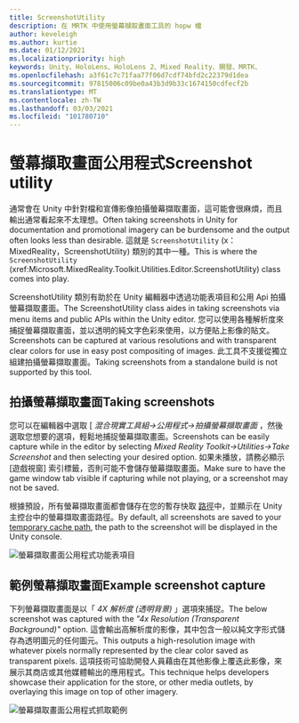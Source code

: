 ```yaml
---
title: ScreenshotUtility
description: 在 MRTK 中使用螢幕擷取畫面工具的 hopw 檔
author: keveleigh
ms.author: kurtie
ms.date: 01/12/2021
ms.localizationpriority: high
keywords: Unity、HoloLens、HoloLens 2、Mixed Reality、開發、MRTK、
ms.openlocfilehash: a3f61c7c71faa77f06d7cdf74bfd2c22379d1dea
ms.sourcegitcommit: 97815006c09be0a43b3d9b33c1674150cdfecf2b
ms.translationtype: MT
ms.contentlocale: zh-TW
ms.lasthandoff: 03/03/2021
ms.locfileid: "101780710"
---
```

# <a name="screenshot-utility"></a><span data-ttu-id="2826b-104">螢幕擷取畫面公用程式</span><span class="sxs-lookup"><span data-stu-id="2826b-104">Screenshot utility</span></span>

<span data-ttu-id="2826b-105">通常會在 Unity 中針對檔和宣傳影像拍攝螢幕擷取畫面，這可能會很麻煩，而且輸出通常看起來不太理想。</span><span class="sxs-lookup"><span data-stu-id="2826b-105">Often taking screenshots in Unity for documentation and promotional imagery can be burdensome and the output often looks less than desirable.</span></span> <span data-ttu-id="2826b-106">這就是 `ScreenshotUtility` (x： MixedReality，ScreenshotUtility) 類別的其中一種。</span><span class="sxs-lookup"><span data-stu-id="2826b-106">This is where the `ScreenshotUtility` (xref:Microsoft.MixedReality.Toolkit.Utilities.Editor.ScreenshotUtility) class comes into play.</span></span>

<span data-ttu-id="2826b-107">ScreenshotUtility 類別有助於在 Unity 編輯器中透過功能表項目和公用 Api 拍攝螢幕擷取畫面。</span><span class="sxs-lookup"><span data-stu-id="2826b-107">The ScreenshotUtility class aides in taking screenshots via menu items and public APIs within the Unity editor.</span></span> <span data-ttu-id="2826b-108">您可以使用各種解析度來捕捉螢幕擷取畫面，並以透明的純文字色彩來使用，以方便貼上影像的貼文。</span><span class="sxs-lookup"><span data-stu-id="2826b-108">Screenshots can be captured at various resolutions and with transparent clear colors for use in easy post compositing of images.</span></span> <span data-ttu-id="2826b-109">此工具不支援從獨立組建拍攝螢幕擷取畫面。</span><span class="sxs-lookup"><span data-stu-id="2826b-109">Taking screenshots from a standalone build is not supported by this tool.</span></span>

## <a name="taking-screenshots"></a><span data-ttu-id="2826b-110">拍攝螢幕擷取畫面</span><span class="sxs-lookup"><span data-stu-id="2826b-110">Taking screenshots</span></span>

<span data-ttu-id="2826b-111">您可以在編輯器中選取 [ *混合現實工具組->公用程式->拍攝螢幕擷取畫面* ，然後選取您想要的選項，輕鬆地捕捉螢幕擷取畫面。</span><span class="sxs-lookup"><span data-stu-id="2826b-111">Screenshots can be easily capture while in the editor by selecting *Mixed Reality Toolkit->Utilities->Take Screenshot* and then selecting your desired option.</span></span> <span data-ttu-id="2826b-112">如果未播放，請務必顯示 [遊戲視窗] 索引標籤，否則可能不會儲存螢幕擷取畫面。</span><span class="sxs-lookup"><span data-stu-id="2826b-112">Make sure to have the game window tab visible if capturing while not playing, or a screenshot may not be saved.</span></span>

<span data-ttu-id="2826b-113">根據預設，所有螢幕擷取畫面都會儲存在您的暫存快取 [路徑](https://docs.unity3d.com/ScriptReference/Application-temporaryCachePath.html)中，並顯示在 Unity 主控台中的螢幕擷取畫面路徑。</span><span class="sxs-lookup"><span data-stu-id="2826b-113">By default, all screenshots are saved to your [temporary cache path](https://docs.unity3d.com/ScriptReference/Application-temporaryCachePath.html), the path to the screenshot will be displayed in the Unity console.</span></span>

![螢幕擷取畫面公用程式功能表項目](../Images/ScreenshotUtility/MRTK_ScreenshotUtility_Menu_Item.png)

## <a name="example-screenshot-capture"></a><span data-ttu-id="2826b-115">範例螢幕擷取畫面</span><span class="sxs-lookup"><span data-stu-id="2826b-115">Example screenshot capture</span></span>

<span data-ttu-id="2826b-116">下列螢幕擷取畫面是以「 *4X 解析度 (透明背景)* 」選項來捕捉。</span><span class="sxs-lookup"><span data-stu-id="2826b-116">The below screenshot was captured with the *"4x Resolution (Transparent Background)"* option.</span></span> <span data-ttu-id="2826b-117">這會輸出高解析度的影像，其中包含一般以純文字形式儲存為透明圖元的任何圖元。</span><span class="sxs-lookup"><span data-stu-id="2826b-117">This outputs a high-resolution image with whatever pixels normally represented by the clear color saved as transparent pixels.</span></span> <span data-ttu-id="2826b-118">這項技術可協助開發人員藉由在其他影像上覆迭此影像，來展示其商店或其他媒體輸出的應用程式。</span><span class="sxs-lookup"><span data-stu-id="2826b-118">This technique helps developers showcase their application for the store, or other media outlets, by overlaying this image on top of other imagery.</span></span>

![螢幕擷取畫面公用程式抓取範例](../Images/ScreenshotUtility/MRTK_ScreenshotUtility_Example_Capture.png)
